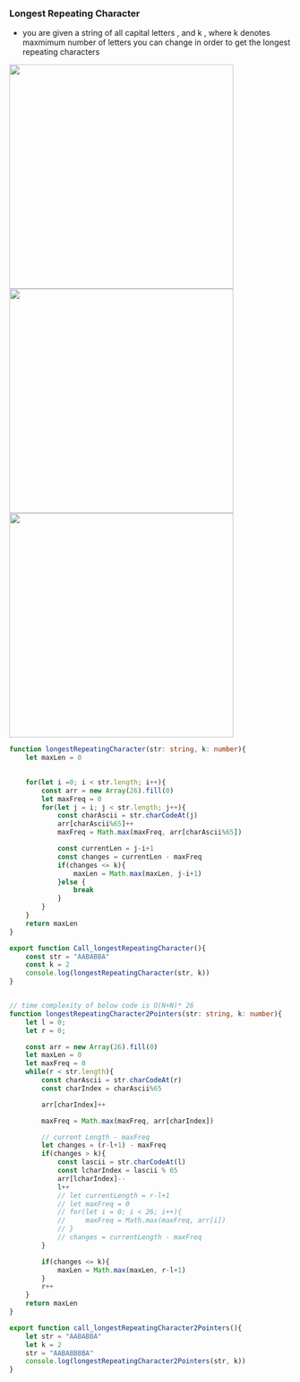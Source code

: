 ### Longest Repeating Character
- you are given a string of all capital letters , and k , where k denotes maxmimum number of letters you can change in order to get the longest repeating characters


<img width=400 height=400 src="https://github.com/user-attachments/assets/dc6b4cff-7b3d-4b16-8cfc-b1205b343afc">

<img width=400 height=400 src="https://github.com/user-attachments/assets/7cde2d2f-2a91-4a72-a3fb-9e3e86939772">

<img width=400 height=400 src="https://github.com/user-attachments/assets/332ddb79-d73d-4055-af7c-95fcc3072776">


```ts
function longestRepeatingCharacter(str: string, k: number){
    let maxLen = 0

    
    for(let i =0; i < str.length; i++){
        const arr = new Array(26).fill(0)
        let maxFreq = 0
        for(let j = i; j < str.length; j++){
            const charAscii = str.charCodeAt(j)
            arr[charAscii%65]++
            maxFreq = Math.max(maxFreq, arr[charAscii%65])

            const currentLen = j-i+1
            const changes = currentLen - maxFreq
            if(changes <= k){
                maxLen = Math.max(maxLen, j-i+1)
            }else {
                break
            }
        }
    }
    return maxLen
}

export function Call_longestRepeatingCharacter(){
    const str = "AABABBA"
    const k = 2
    console.log(longestRepeatingCharacter(str, k))
}


// time complexity of below code is O(N+N)* 26
function longestRepeatingCharacter2Pointers(str: string, k: number){
    let l = 0;
    let r = 0;

    const arr = new Array(26).fill(0)
    let maxLen = 0
    let maxFreq = 0
    while(r < str.length){
        const charAscii = str.charCodeAt(r)
        const charIndex = charAscii%65

        arr[charIndex]++

        maxFreq = Math.max(maxFreq, arr[charIndex])

        // current Length - maxFreq
        let changes = (r-l+1) - maxFreq
        if(changes > k){
            const lascii = str.charCodeAt(l)
            const lcharIndex = lascii % 65
            arr[lcharIndex]--
            l++
            // let currentLength = r-l+1
            // let maxFreq = 0
            // for(let i = 0; i < 26; i++){
            //     maxFreq = Math.max(maxFreq, arr[i])
            // }
            // changes = currentLength - maxFreq
        }

        if(changes <= k){
            maxLen = Math.max(maxLen, r-l+1)
        }
        r++
    }
    return maxLen
}

export function call_longestRepeatingCharacter2Pointers(){
    let str = "AABABBA"
    let k = 2
    str = "AABABBBBA"
    console.log(longestRepeatingCharacter2Pointers(str, k))
}

```
